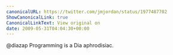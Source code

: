 ```yaml
---
canonicalURL: https://twitter.com/jmjordan/status/1977487702
ShowCanonicalLink: true
CanonicalLinkText: View original on
date: 2009-05-31T04:04:30+00:00
---
```

@diazap Programming is a Dia aphrodisiac.